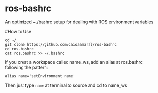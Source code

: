 # ros-bashrc
An optimized ~./bashrc setup for dealing with ROS environment variables

#How to Use
```
cd ~/
git clone https://github.com/caioaamaral/ros-bashrc
cd ros-bashrc
cat ros.bashrc >> ~/.bashrc

```
If you creat a workspace called name_ws, add an alias at ros.bashrc following the pattern:

`alias name='setEnvironment name'`

Then just type `name` at terminal to source and cd to name_ws
